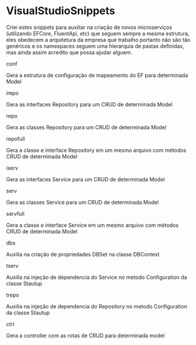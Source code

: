# VisualStudioSnippets

Criei estes snippets para auxiliar na criação de novos microserviços (utilizando EFCore, FluentApi, etc) que seguem sempre a mesma estrutura, eles obedecem a arquitetura da empresa que trabalho portanto não são tão genéricos e os namespaces seguem uma hierarquia de pastas definidas, mas ainda assim acredito que possa ajudar alguem.

conf

Gera a estrutura de configuração de mapeamento do EF para determinada Model

irepo

Gera as interfaces Repository para um CRUD de determinada Model

repo

Gera as classes Repository para um CRUD de determinada Model

repofull

Gera a classe e interface Repository em um mesmo arquivo com métodos CRUD de determinada Model

iserv

Gera as interfaces Service para um CRUD de determinada Model

serv

Gera as classes Service para um CRUD de determinada Model

servfull

Gera a classe e interface Service em um mesmo arquivo com métodos CRUD de determinada Model

dbs

Auxilia na criação de propriedades DBSet na classe DBContext

tserv

Auxilia na injeção de dependencia do Service no metodo Configuration da classe Stautup

trepo

Auxilia na injeção de dependencia do Repository no metodo Configuration da classe Stautup

ctrl

Gera a controller com as rotas de CRUD para determinada model
